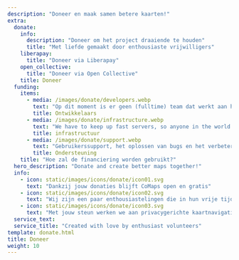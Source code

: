 ```yaml
---
description: "Doneer en maak samen betere kaarten!"
extra:
  donate:
    info:
      description: "Doneer om het project draaiende te houden"
      title: "Met liefde gemaakt door enthousiaste vrijwilligers"
    liberapay:
      title: "Doneer via Liberapay"
    open_collective:
      title: "Doneer via Open Collective"
    title: Doneer
  funding:
    items:
      - media: /images/donate/developers.webp
        text: "Op dit moment is er geen (fulltime) team dat werkt aan het ontwikkelen van nieuwe functies en het verbeteren van de dienst. Om het product consequent vooruit te helpen, is een kernteam nodig."
        title: Ontwikkelaars
      - media: /images/donate/infrastructure.webp
        text: "We have to keep up fast servers, so anyone in the world can download free map data updates without delays. These maps data transfers make up large, and growing, amounts of data each month."
        title: infrastructuur
      - media: /images/donate/support.webp
        text: "Gebruikerssupport, het oplossen van bugs en het verbeteren van de stabiliteit van de app hebben onze hoogste prioriteit. De lijst met verzoeken en bugs groeit dagelijks, en er zijn veel vragen die beantwoord moeten worden in de App Store, Google Play en via e-mail."
        title: Ondersteuning
    title: "Hoe zal de financiering worden gebruikt?"
  hero_description: "Donate and create better maps together!"
  info:
    - icon: static/images/icons/donate/icon01.svg
      text: "Dankzij jouw donaties blijft CoMaps open en gratis"
    - icon: static/images/icons/donate/icon02.svg
      text: "Wij zijn een paar enthousiastelingen die in hun vrije tijd bijdragen. We houden van wat we doen en van onze gebruikers"
    - icon: static/images/icons/donate/icon03.svg
      text: "Met jouw steun werken we aan privacygerichte kaartnavigatie die de beste keuze op de markt is"
  service_text:
  service_title: "Created with love by enthusiast volunteers"
template: donate.html
title: Doneer
weight: 10
---
```

